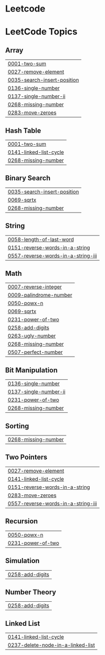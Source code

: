 # Leetcode
<!---LeetCode Topics Start-->
# LeetCode Topics
## Array
|  |
| ------- |
| [0001-two-sum](https://github.com/jahnaviguturi/Leetcode/tree/master/0001-two-sum) |
| [0027-remove-element](https://github.com/jahnaviguturi/Leetcode/tree/master/0027-remove-element) |
| [0035-search-insert-position](https://github.com/jahnaviguturi/Leetcode/tree/master/0035-search-insert-position) |
| [0136-single-number](https://github.com/jahnaviguturi/Leetcode/tree/master/0136-single-number) |
| [0137-single-number-ii](https://github.com/jahnaviguturi/Leetcode/tree/master/0137-single-number-ii) |
| [0268-missing-number](https://github.com/jahnaviguturi/Leetcode/tree/master/0268-missing-number) |
| [0283-move-zeroes](https://github.com/jahnaviguturi/Leetcode/tree/master/0283-move-zeroes) |
## Hash Table
|  |
| ------- |
| [0001-two-sum](https://github.com/jahnaviguturi/Leetcode/tree/master/0001-two-sum) |
| [0141-linked-list-cycle](https://github.com/jahnaviguturi/Leetcode/tree/master/0141-linked-list-cycle) |
| [0268-missing-number](https://github.com/jahnaviguturi/Leetcode/tree/master/0268-missing-number) |
## Binary Search
|  |
| ------- |
| [0035-search-insert-position](https://github.com/jahnaviguturi/Leetcode/tree/master/0035-search-insert-position) |
| [0069-sqrtx](https://github.com/jahnaviguturi/Leetcode/tree/master/0069-sqrtx) |
| [0268-missing-number](https://github.com/jahnaviguturi/Leetcode/tree/master/0268-missing-number) |
## String
|  |
| ------- |
| [0058-length-of-last-word](https://github.com/jahnaviguturi/Leetcode/tree/master/0058-length-of-last-word) |
| [0151-reverse-words-in-a-string](https://github.com/jahnaviguturi/Leetcode/tree/master/0151-reverse-words-in-a-string) |
| [0557-reverse-words-in-a-string-iii](https://github.com/jahnaviguturi/Leetcode/tree/master/0557-reverse-words-in-a-string-iii) |
## Math
|  |
| ------- |
| [0007-reverse-integer](https://github.com/jahnaviguturi/Leetcode/tree/master/0007-reverse-integer) |
| [0009-palindrome-number](https://github.com/jahnaviguturi/Leetcode/tree/master/0009-palindrome-number) |
| [0050-powx-n](https://github.com/jahnaviguturi/Leetcode/tree/master/0050-powx-n) |
| [0069-sqrtx](https://github.com/jahnaviguturi/Leetcode/tree/master/0069-sqrtx) |
| [0231-power-of-two](https://github.com/jahnaviguturi/Leetcode/tree/master/0231-power-of-two) |
| [0258-add-digits](https://github.com/jahnaviguturi/Leetcode/tree/master/0258-add-digits) |
| [0263-ugly-number](https://github.com/jahnaviguturi/Leetcode/tree/master/0263-ugly-number) |
| [0268-missing-number](https://github.com/jahnaviguturi/Leetcode/tree/master/0268-missing-number) |
| [0507-perfect-number](https://github.com/jahnaviguturi/Leetcode/tree/master/0507-perfect-number) |
## Bit Manipulation
|  |
| ------- |
| [0136-single-number](https://github.com/jahnaviguturi/Leetcode/tree/master/0136-single-number) |
| [0137-single-number-ii](https://github.com/jahnaviguturi/Leetcode/tree/master/0137-single-number-ii) |
| [0231-power-of-two](https://github.com/jahnaviguturi/Leetcode/tree/master/0231-power-of-two) |
| [0268-missing-number](https://github.com/jahnaviguturi/Leetcode/tree/master/0268-missing-number) |
## Sorting
|  |
| ------- |
| [0268-missing-number](https://github.com/jahnaviguturi/Leetcode/tree/master/0268-missing-number) |
## Two Pointers
|  |
| ------- |
| [0027-remove-element](https://github.com/jahnaviguturi/Leetcode/tree/master/0027-remove-element) |
| [0141-linked-list-cycle](https://github.com/jahnaviguturi/Leetcode/tree/master/0141-linked-list-cycle) |
| [0151-reverse-words-in-a-string](https://github.com/jahnaviguturi/Leetcode/tree/master/0151-reverse-words-in-a-string) |
| [0283-move-zeroes](https://github.com/jahnaviguturi/Leetcode/tree/master/0283-move-zeroes) |
| [0557-reverse-words-in-a-string-iii](https://github.com/jahnaviguturi/Leetcode/tree/master/0557-reverse-words-in-a-string-iii) |
## Recursion
|  |
| ------- |
| [0050-powx-n](https://github.com/jahnaviguturi/Leetcode/tree/master/0050-powx-n) |
| [0231-power-of-two](https://github.com/jahnaviguturi/Leetcode/tree/master/0231-power-of-two) |
## Simulation
|  |
| ------- |
| [0258-add-digits](https://github.com/jahnaviguturi/Leetcode/tree/master/0258-add-digits) |
## Number Theory
|  |
| ------- |
| [0258-add-digits](https://github.com/jahnaviguturi/Leetcode/tree/master/0258-add-digits) |
## Linked List
|  |
| ------- |
| [0141-linked-list-cycle](https://github.com/jahnaviguturi/Leetcode/tree/master/0141-linked-list-cycle) |
| [0237-delete-node-in-a-linked-list](https://github.com/jahnaviguturi/Leetcode/tree/master/0237-delete-node-in-a-linked-list) |
<!---LeetCode Topics End-->